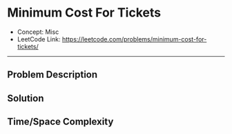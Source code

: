 # Minimum Cost For Tickets

- Concept: Misc
- LeetCode Link: https://leetcode.com/problems/minimum-cost-for-tickets/

---

## Problem Description

## Solution

## Time/Space Complexity

